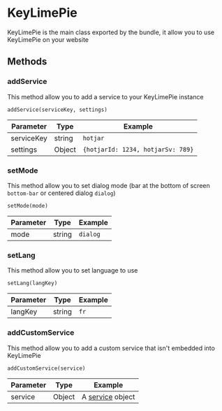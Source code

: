# KeyLimePie
KeyLimePie is the main class exported by the bundle, it allow you to use KeyLimePie on your website

## Methods

### addService
This method allow you to add a service to your KeyLimePie instance

`addService(serviceKey, settings)`

| Parameter  | Type   | Example                           |
| ---------- | ------ | --------------------------------- |
| serviceKey | string | `hotjar`                          |
| settings   | Object | `{hotjarId: 1234, hotjarSv: 789}` |

### setMode
This method allow you to set dialog mode (bar at the bottom of screen `bottom-bar` or centered dialog `dialog`)

`setMode(mode)`

| Parameter | Type   | Example     |
| --------- | ------ | ----------- |
| mode      | string | `dialog`    |

### setLang
This method allow you to set language to use

`setLang(langKey)`

| Parameter | Type   | Example |
| --------- | ------ | ------- |
| langKey   | string | `fr`    |

### addCustomService
This method allow you to add a custom service that isn't embedded into KeyLimePie

`addCustomService(service)`

| Parameter | Type   | Example                           |
| --------- | ------ | --------------------------------- |
| service   | Object | A [service](/api/service/) object |